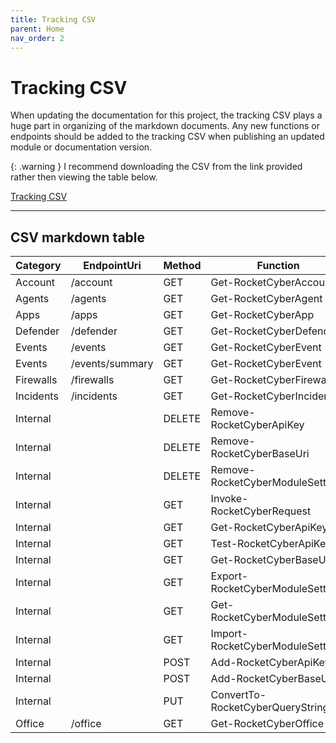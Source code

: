 ```yaml
---
title: Tracking CSV
parent: Home
nav_order: 2
---
```


# Tracking CSV

When updating the documentation for this project, the tracking CSV plays a huge part in organizing of the markdown documents. Any new functions or endpoints should be added to the tracking CSV when publishing an updated module or documentation version.

{: .warning }
I recommend downloading the CSV from the link provided rather then viewing the table below.

[Tracking CSV](https://github.com/Celerium/Celerium.RocketCyber/blob/main/docs/Endpoints.csv)

---

## CSV markdown table

|Category |EndpointUri    |Method|Function                        |Complete|Notes|
|---------|---------------|------|--------------------------------|--------|-----|
|Account  |/account       |GET   |Get-RocketCyberAccount          |YES     |     |
|Agents   |/agents        |GET   |Get-RocketCyberAgent            |YES     |     |
|Apps     |/apps          |GET   |Get-RocketCyberApp              |YES     |     |
|Defender |/defender      |GET   |Get-RocketCyberDefender         |YES     |     |
|Events   |/events        |GET   |Get-RocketCyberEvent            |YES     |     |
|Events   |/events/summary|GET   |Get-RocketCyberEvent            |YES     |     |
|Firewalls|/firewalls     |GET   |Get-RocketCyberFirewall         |YES     |     |
|Incidents|/incidents     |GET   |Get-RocketCyberIncident         |YES     |     |
|Internal |               |DELETE|Remove-RocketCyberApiKey        |YES     |     |
|Internal |               |DELETE|Remove-RocketCyberBaseUri       |YES     |     |
|Internal |               |DELETE|Remove-RocketCyberModuleSettings|YES     |     |
|Internal |               |GET   |Invoke-RocketCyberRequest       |YES     |     |
|Internal |               |GET   |Get-RocketCyberApiKey           |YES     |     |
|Internal |               |GET   |Test-RocketCyberApiKey          |YES     |     |
|Internal |               |GET   |Get-RocketCyberBaseUri          |YES     |     |
|Internal |               |GET   |Export-RocketCyberModuleSettings|YES     |     |
|Internal |               |GET   |Get-RocketCyberModuleSettings   |YES     |     |
|Internal |               |GET   |Import-RocketCyberModuleSettings|YES     |     |
|Internal |               |POST  |Add-RocketCyberApiKey           |YES     |     |
|Internal |               |POST  |Add-RocketCyberBaseUri          |YES     |     |
|Internal |               |PUT   |ConvertTo-RocketCyberQueryString|YES     |     |
|Office   |/office        |GET   |Get-RocketCyberOffice           |YES     |     |

